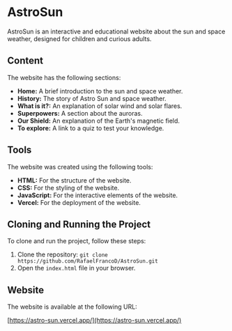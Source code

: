 # AstroSun

AstroSun is an interactive and educational website about the sun and space weather, designed for children and curious adults.

## Content

The website has the following sections:

*   **Home:** A brief introduction to the sun and space weather.
*   **History:** The story of Astro Sun and space weather.
*   **What is it?:** An explanation of solar wind and solar flares.
*   **Superpowers:** A section about the auroras.
*   **Our Shield:** An explanation of the Earth's magnetic field.
*   **To explore:** A link to a quiz to test your knowledge.

## Tools

The website was created using the following tools:

*   **HTML:** For the structure of the website.
*   **CSS:** For the styling of the website.
*   **JavaScript:** For the interactive elements of the website.
*   **Vercel:** For the deployment of the website.

## Cloning and Running the Project

To clone and run the project, follow these steps:

1.  Clone the repository: `git clone https://github.com/RafaelFrancoD/AstroSun.git`
2.  Open the `index.html` file in your browser.

## Website

The website is available at the following URL:

[https://astro-sun.vercel.app/](https://astro-sun.vercel.app/)
